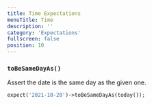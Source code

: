 ```yaml
---
title: Time Expectations
menuTitle: Time
description: ''
category: 'Expectations'
fullscreen: false
position: 10
---
```


### `toBeSameDayAs()`

Assert the date is the same day as the given one.

```php
expect('2021-10-20')->toBeSameDayAs(today());
 ```
